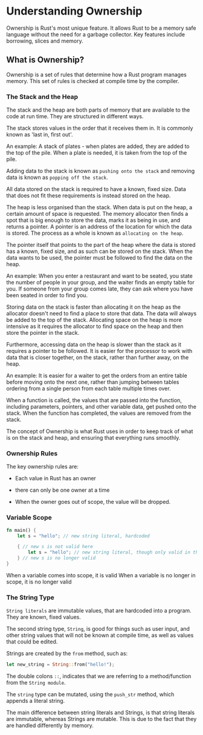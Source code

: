 # Understanding Ownership

Ownership is Rust's most unique feature. It allows Rust to be a memory safe language without the need for a garbage collector. Key features include borrowing, slices and memory.

## What is Ownership?

Ownership is a set of rules that determine how a Rust program manages memory. This set of rules is checked at compile time by the compiler.

### The Stack and the Heap

The stack and the heap are both parts of memory that are available to the code at run time. They are structured in different ways. 

The stack stores values in the order that it receives them in. It is commonly known as 'last in, first out'.

An example: A stack of plates - when plates are added, they are added to the top of the pile. When a plate is needed, it is taken from the top of the pile.

Adding data to the stack is known as `pushing onto the stack` and removing data is known as `popping off the stack`. 

All data stored on the stack is required to have a known, fixed size. Data that does not fit these requirements is instead stored on the heap.

The heap is less organised than the stack. When data is put on the heap, a certain amount of space is requested. The memory allocator then finds a spot that is big enough to store the data, marks it as being in use, and returns a pointer. A pointer is an address of the location for which the data is stored. The process as a whole is known as `allocating on the heap`. 

The pointer itself that points to the part of the heap where the data is stored has a known, fixed size, and as such can be stored on the stack. When the data wants to be used, the pointer must be followed to find the data on the heap.

An example: When you enter a restaurant and want to be seated, you state the number of people in your group, and the waiter finds an empty table for you. If someone from your group comes late, they can ask where you have been seated in order to find you.

Storing data on the stack is faster than allocating it on the heap as the allocator doesn't need to find a place to store that data. The data will always be added to the top of the stack. Allocating space on the heap is more intensive as it requires the allocator to find space on the heap and then store the pointer in the stack.

Furthermore, accessing data on the heap is slower than the stack as it requires a pointer to be followed. It is easier for the processor to work with data that is closer together, on the stack, rather than further away, on the heap. 

An example: It is easier for a waiter to get the orders from an entire table before moving onto the next one, rather than jumping between tables ordering from a single person from each table multiple times over.

When a function is called, the values that are passed into the function, including parameters, pointers, and other variable data, get pushed onto the stack. When the function has completed, the values are removed from the stack.

The concept of Ownership is what Rust uses in order to keep track of what is on the stack and heap, and ensuring that everything runs smoothly.

### Ownership Rules

The key ownership rules are:

- Each value in Rust has an owner

- there can only be one owner at a time

- When the owner goes out of scope, the value will be dropped.

### Variable Scope

```rust
fn main() {
    let s = "hello"; // new string literal, hardcoded

    { // new s is not valid here
        let s = "hello"; // new string literal, though only valid in this scope
    } // new s is no longer valid
}
```

When a variable comes into scope, it is valid
When a variable is no longer in scope, it is no longer valid

### The String Type

`String literals` are immutable values, that are hardcoded into a program. They are known, fixed values.

The second string type, `String`, is good for things such as user input, and other string values that will not be known at compile time, as well as values that could be edited.

Strings are created by the `from` method, such as:

```rust
let new_string = String::from("hello!");
```

The double colons `::`, indicates that we are referring to a method/function from the `String module`.

The `string` type can be mutated, using the `push_str` method, which appends a literal string.

The main difference between string literals and Strings, is that string literals are immutable, whereas Strings are mutable. This is due to the fact that they are handled differently by memory.